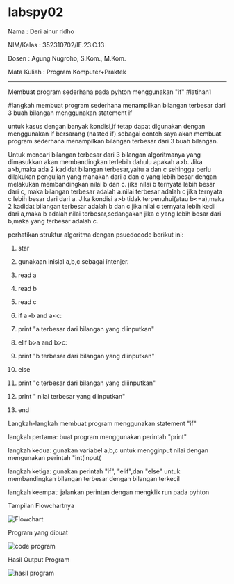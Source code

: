 # labspy02

Nama : Deri ainur ridho

NIM/Kelas : 352310702/IE.23.C.13

Dosen : Agung Nugroho, S.Kom., M.Kom.

Mata Kuliah : Program Komputer+Praktek
___________________________________________________________________________________________________________________________________________________________________________________________

Membuat program sederhana pada pyhton menggunakan "if"
#latihan1

#langkah membuat program sederhana menampilkan bilangan terbesar dari 3 buah bilangan menggunakan statement if

untuk kasus dengan banyak kondisi,if tetap dapat digunakan dengan menggunakan if bersarang (nasted if).sebagai contoh saya akan membuat program sederhana menampilkan bilangan terbesar dari 3 buah bilangan.

Untuk mencari bilangan terbesar dari 3 bilangan algoritmanya yang dimasukkan akan membandingkan terlebih dahulu apakah a>b. Jika a>b,maka ada 2 kadidat bilangan terbesar,yaitu a dan c sehingga perlu dilakukan pengujian yang manakah dari a dan c yang lebih besar dengan melakukan membandingkan nilai b dan c. jika nilai b ternyata lebih besar dari c, maka bilangan terbesar adalah a.nilai terbesar adalah c jika ternyata c lebih besar dari dari a. Jika kondisi a>b tidak terpenuhui(atau b<=a),maka 2 kadidat bilangan terbesar adalah b dan c.jika nilai c ternyata lebih kecil dari a,maka b adalah nilai terbesar,sedangakan jika c yang lebih besar dari b,maka yang terbesar adalah c.

perhatikan struktur algoritma dengan psuedocode berikut ini:

1. star

2. gunakaan inisial a,b,c sebagai intenjer.

3. read a

4. read b

5. read c

6. if a>b and a<c:

7. print "a terbesar dari bilangan yang diinputkan"

8. elif b>a and b>c:

9. print "b terbesar dari bilangan yang diinputkan"

10. else

11. print "c terbesar dari bilangan yang diiinputkan"

12. print " nilai terbesar yang diinputkan"

13. end

Langkah-langkah membuat program menggunakan statement "if"

langkah pertama: buat program menggunakan perintah "print" 

langkah kedua: gunakan variabel a,b,c untuk mengginput nilai dengan mengunakan perintah "int(input(

langkah ketiga: gunakan perintah "if", "elif",dan "else" untuk membandingkan bilangan terbesar dengan bilangan terkecil

langkah keempat: jalankan perintan dengan mengklik run pada pyhton

Tampilan Flowchartnya

![Flowchart](https://github.com/user-attachments/assets/b38b5b93-df26-4ffc-81e1-f403ceeb9e17)

Program yang dibuat

![code program](https://github.com/user-attachments/assets/f28e4032-28e8-44b2-ae1a-1e2aeebde749)

Hasil Output Program

![hasil program](https://github.com/user-attachments/assets/4b9365b1-2d96-47d0-ae20-db1d60c8b2b5)
